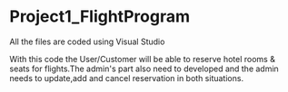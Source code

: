 # Project1_FlightProgram

All the files are coded using Visual Studio

With this code the User/Customer will be able to reserve hotel rooms & seats for flights.The admin's part also need to developed and the admin needs to update,add and cancel reservation in both situations.
